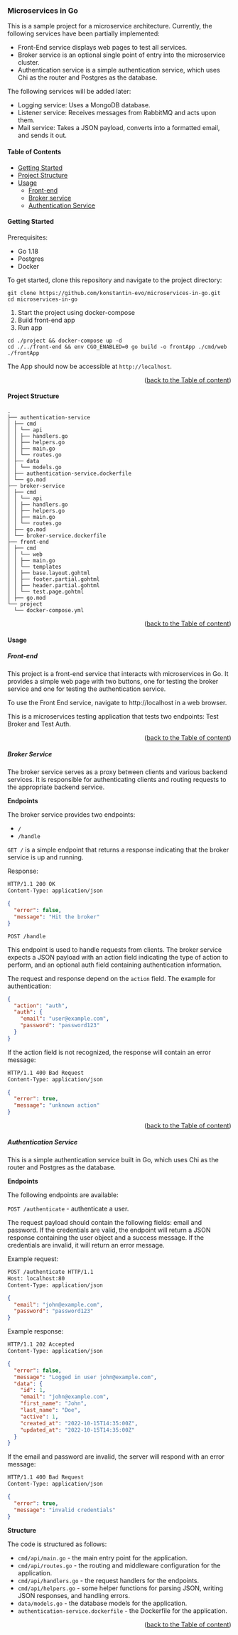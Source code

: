 ### Microservices in Go

This is a sample project for a microservice architecture. Currently, the following services have been partially
implemented:

* Front-End service displays web pages to test all services.
* Broker service is an optional single point of entry into the microservice cluster.
* Authentication service is a simple authentication service, which uses Chi as the router and Postgres as the database.

The following services will be added later:

* Logging service: Uses a MongoDB database.
* Listener service: Receives messages from RabbitMQ and acts upon them.
* Mail service: Takes a JSON payload, converts into a formatted email, and sends it out.

#### Table of Contents

<div class="toc">
  <ul>
    <li><a href="#getting-started">Getting Started</a></li>
    <li><a href="#project-structure">Project Structure</a></li>
    <li><a href="#usage">Usage</a>
      <ul>
        <li><a href="#front-end">Front-end</a></li>
        <li><a href="#broker-service">Broker service</a></li>
        <li><a href="#authentication-service">Authentication Service</a></li>
      </ul>
    </li>
  </ul>
</div>

#### Getting Started

Prerequisites:

* Go 1.18
* Postgres
* Docker

To get started, clone this repository and navigate to the project directory:

```
git clone https://github.com/konstantin-evo/microservices-in-go.git
cd microservices-in-go
```

1. Start the project using docker-compose
2. Build front-end app
3. Run app

```
cd ./project && docker-compose up -d
cd ./../front-end && env CGO_ENABLED=0 go build -o frontApp ./cmd/web
./frontApp 
```

The App should now be accessible at `http://localhost`.

<p align="right">(<a href="#table-of-contents">back to the Table of content</a>)</p>

#### Project Structure

```
.
├── authentication-service
│ ├── cmd
│ │ └── api
│ │ ├── handlers.go
│ │ ├── helpers.go
│ │ ├── main.go
│ │ └── routes.go
│ ├── data
│ │ └── models.go
│ ├── authentication-service.dockerfile
│ └── go.mod
├── broker-service
│ ├── cmd
│ │ └── api
│ │ ├── handlers.go
│ │ ├── helpers.go
│ │ ├── main.go
│ │ └── routes.go
│ ├── go.mod
│ └── broker-service.dockerfile
├── front-end
│ ├── cmd
│ │ └── web
│ │ ├── main.go
│ │ └── templates
│ │ ├── base.layout.gohtml
│ │ ├── footer.partial.gohtml
│ │ ├── header.partial.gohtml
│ │ └── test.page.gohtml
│ ├── go.mod
└── project
  └── docker-compose.yml
```

<p align="right">(<a href="#table-of-contents">back to the Table of content</a>)</p>

#### Usage

##### Front-end

This project is a front-end service that interacts with microservices in Go. It provides a simple web page with two
buttons, one for testing the broker service and one for testing the authentication service.

To use the Front End service, navigate to http://localhost in a web browser.

This is a microservices testing application that tests two endpoints: Test Broker and Test Auth.

<p align="right">(<a href="#table-of-contents">back to the Table of content</a>)</p>

##### Broker Service

The broker service serves as a proxy between clients and various backend services. It is responsible for authenticating
clients and routing requests to the appropriate backend service.

**Endpoints**

The broker service provides two endpoints:

* `/`
* `/handle`

`GET /` is a simple endpoint that returns a response indicating that the broker service is up and running.

Response:

```bash
HTTP/1.1 200 OK
Content-Type: application/json
```

```json
{
  "error": false,
  "message": "Hit the broker"
}
```

`POST /handle`

This endpoint is used to handle requests from clients. The broker service expects a JSON payload with an action field
indicating the type of action to perform, and an optional auth field containing authentication information.

The request and response depend on the `action` field. The example for authentication:

```json
{
  "action": "auth",
  "auth": {
    "email": "user@example.com",
    "password": "password123"
  }
}
```

If the action field is not recognized, the response will contain an error message:

```bash
HTTP/1.1 400 Bad Request
Content-Type: application/json
```

```json
{
  "error": true,
  "message": "unknown action"
}
```

<p align="right">(<a href="#table-of-contents">back to the Table of content</a>)</p>

##### Authentication Service

This is a simple authentication service built in Go, which uses Chi as the router and Postgres as the database.

**Endpoints**

The following endpoints are available:

`POST /authenticate` - authenticate a user.

The request payload should contain the following fields: email and password. If the credentials are valid, the endpoint
will return a JSON response containing the user object and a success message. If the credentials are invalid, it will
return an error message.

Example request:

```bash
POST /authenticate HTTP/1.1
Host: localhost:80
Content-Type: application/json
```

```json
{
  "email": "john@example.com",
  "password": "password123"
}
```

Example response:

```bash
HTTP/1.1 202 Accepted
Content-Type: application/json
```

```json
{
  "error": false,
  "message": "Logged in user john@example.com",
  "data": {
    "id": 1,
    "email": "john@example.com",
    "first_name": "John",
    "last_name": "Doe",
    "active": 1,
    "created_at": "2022-10-15T14:35:00Z",
    "updated_at": "2022-10-15T14:35:00Z"
  }
}
```

If the email and password are invalid, the server will respond with an error message:

```bash
HTTP/1.1 400 Bad Request
Content-Type: application/json
```

```json
{
  "error": true,
  "message": "invalid credentials"
}
```

**Structure**

The code is structured as follows:

* `cmd/api/main.go` - the main entry point for the application.
* `cmd/api/routes.go` - the routing and middleware configuration for the application.
* `cmd/api/handlers.go` - the request handlers for the endpoints.
* `cmd/api/helpers.go` - some helper functions for parsing JSON, writing JSON responses, and handling errors.
* `data/models.go` - the database models for the application.
* `authentication-service.dockerfile` - the Dockerfile for the application.

<p align="right">(<a href="#table-of-contents">back to the Table of content</a>)</p>

